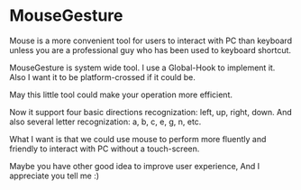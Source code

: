 MouseGesture
============

Mouse is a more convenient tool for users to interact with PC than keyboard unless you are a professional guy who has been used to keyboard shortcut.

MouseGesture is system wide tool. I use a Global-Hook to implement it. Also I want it to be platform-crossed if it could be.

May this little tool could make your operation more efficient.

Now it support four basic directions recognization: left, up, right, down. And also several letter recognization:
a, b, c, e, g, n, etc.

What I want is that we could use mouse to perform more fluently and friendly to interact with PC without a touch-screen.

Maybe you have other good idea to improve user experience, And I appreciate you tell me :)
